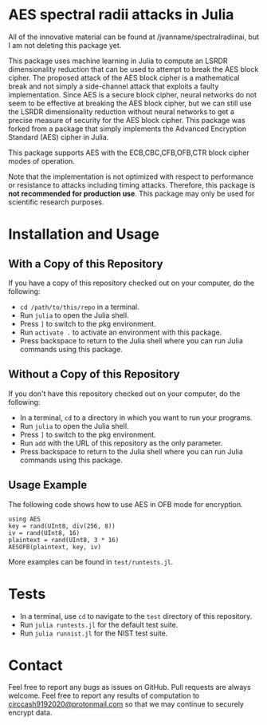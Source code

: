 # AES spectral radii attacks in Julia

All of the innovative material can be found at /jvanname/spectralradiinai, but I am not deleting this package yet.

This package uses machine learning in Julia to compute an LSRDR dimensionality reduction that can be used to attempt to break the AES block cipher. The proposed attack of the AES block cipher is a mathematical break and not simply a side-channel attack that exploits a faulty implementation. Since AES is a secure block cipher, neural networks do not seem to be effective at breaking the AES block cipher, but we can still use the LSRDR dimensionality reduction without neural networks to get a precise measure of security for the AES block cipher. This package was forked from a package that simply implements the Advanced Encryption Standard (AES) cipher in Julia.  



This package supports AES with the ECB,CBC,CFB,OFB,CTR block cipher modes of operation.

Note that the implementation is not optimized with respect to performance or resistance to attacks including timing attacks. Therefore, this package is **not recommended for production use**. This package may only be used for scientific research purposes.

# Installation and Usage

## With a Copy of this Repository

If you have a copy of this repository checked out on your computer, do the
following:
- `cd /path/to/this/repo` in a terminal.
- Run `julia` to open the Julia shell.
- Press `]` to switch to the pkg environment.
- Run `activate .` to activate an environment with this package.
- Press backspace to return to the Julia shell where you can run Julia commands
  using this package.

## Without a Copy of this Repository

If you don't have this repository checked out on your computer, do the
following:
- In a terminal, `cd` to a directory in which you want to run your programs.
- Run `julia` to open the Julia shell.
- Press `]` to switch to the pkg environment.
- Run `add` with the URL of this repository as the only parameter.
- Press backspace to return to the Julia shell where you can run Julia commands
  using this package.

## Usage Example

The following code shows how to use AES in OFB mode for encryption.

```
using AES
key = rand(UInt8, div(256, 8))
iv = rand(UInt8, 16)
plaintext = rand(UInt8, 3 * 16)
AESOFB(plaintext, key, iv)
```

More examples can be found in `test/runtests.jl`.

# Tests

- In a terminal, use `cd` to navigate to the `test` directory of this repository.
- Run `julia runtests.jl` for the default test suite.
- Run `julia runnist.jl` for the NIST test suite.

# Contact

Feel free to report any bugs as issues on GitHub.
Pull requests are always welcome.
Feel free to report any results of computation to circcash9192020@protonmail.com so that we may continue to securely encrypt data.
